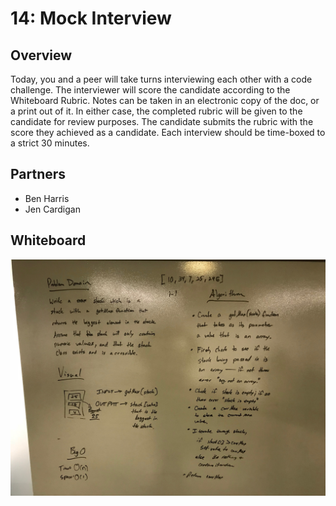 # 14: Mock Interview
## Overview
Today, you and a peer will take turns interviewing each other with a code challenge. The interviewer will score the candidate according to the Whiteboard Rubric. Notes can be taken in an electronic copy of the doc, or a print out of it. In either case, the completed rubric will be given to the candidate for review purposes. The candidate submits the rubric with the score they achieved as a candidate. Each interview should be time-boxed to a strict 30 minutes.

## Partners
* Ben Harris
* Jen Cardigan

## Whiteboard
![Whiteboard](./images/solution-ben.jpg)